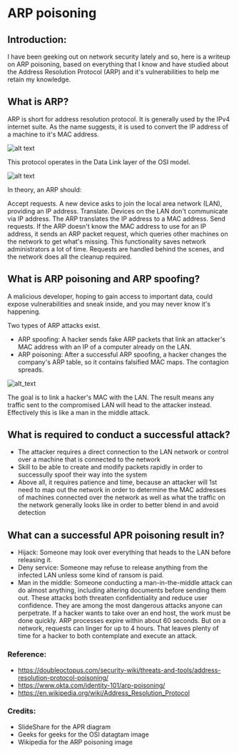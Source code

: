 

# ARP poisoning

## Introduction:
I have been geeking out on network security lately and so, here is a writeup on ARP poisoning, based on everything that I know and have studied about the Address Resolution Protocol (ARP) and it's vulnerabilities to help me retain my knowledge.

## What is ARP?
ARP is short for address resolution protocol. It is generally used by the IPv4 internet suite. As the name suggests, it is used to convert the IP address of a machine to it's MAC address. 

![alt text](https://cdn.slidesharecdn.com/ss_thumbnails/addressresolutionprotocol-121115085659-phpapp01-thumbnail-4.jpg?cb=1352969854)

This protocol operates in the Data Link layer of the OSI model.

![alt text](https://media.geeksforgeeks.org/wp-content/uploads/computer-network-osi-model-layers.png)

In theory, an ARP should:

Accept requests. A new device asks to join the local area network (LAN), providing an IP address. 
Translate. Devices on the LAN don't communicate via IP address. The ARP translates the IP address to a MAC address. 
Send requests. If the ARP doesn't know the MAC address to use for an IP address, it sends an ARP packet request, which queries other machines on the network to get what's missing. 
This functionality saves network administrators a lot of time. Requests are handled behind the scenes, and the network does all the cleanup required.

## What is ARP poisoning and ARP spoofing?
A malicious developer, hoping to gain access to important data, could expose vulnerabilities and sneak inside, and you may never know it's happening. 

Two types of ARP attacks exist.

- ARP spoofing: A hacker sends fake ARP packets that link an attacker's MAC address with an IP of a computer already on the LAN. 
- ARP poisoning: After a successful ARP spoofing, a hacker changes the company's ARP table, so it contains falsified MAC maps. The contagion spreads.

![alt_text](https://upload.wikimedia.org/wikipedia/commons/thumb/3/33/ARP_Spoofing.svg/1200px-ARP_Spoofing.svg.png)

The goal is to link a hacker's MAC with the LAN. The result means any traffic sent to the compromised LAN will head to the attacker instead. Effectively this is like a man in the middle attack.

## What is required to conduct a successful attack?
- The attacker requires a direct connection to the LAN network or control over a machine that is connected to the network
- Skill to be able to create and modify packets rapidly in order to successully spoof their way into the system
- Above all, it requires patience and time, because an attacker will 1st need to map out the network in order to determine the MAC addresses of machines connected over the network as well as what the traffic on the network generally looks like in order to better blend in and avoid detection

## What can a successful APR poisoning result in?

- Hijack:
Someone may look over everything that heads to the LAN before releasing it. 
- Deny service:
Someone may refuse to release anything from the infected LAN unless some kind of ransom is paid. 
- Man in the middle:
Someone conducting a man-in-the-middle attack can do almost anything, including altering documents before sending them out. These attacks both threaten confidentiality and reduce user confidence. They are among the most dangerous attacks anyone can perpetrate. 
If a hacker wants to take over an end host, the work must be done quickly. ARP processes expire within about 60 seconds. But on a network, requests can linger for up to 4 hours. That leaves plenty of time for a hacker to both contemplate and execute an attack.

### Reference:

- https://doubleoctopus.com/security-wiki/threats-and-tools/address-resolution-protocol-poisoning/
- https://www.okta.com/identity-101/arp-poisoning/
- https://en.wikipedia.org/wiki/Address_Resolution_Protocol


### Credits:
- SlideShare for the APR diagram
- Geeks for geeks for the OSI datagtam image
- Wikipedia for the ARP poisoning image
